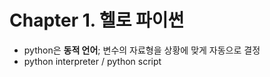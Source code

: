 # Chapter 1. 헬로 파이썬
- python은 **동적 언어**; 변수의 자료형을 상황에 맞게 자동으로 결정
- python interpreter / python script
